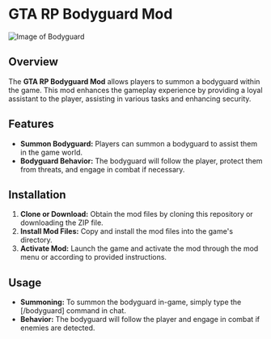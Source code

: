 # GTA RP Bodyguard Mod

![Image of Bodyguard](pictures/image.png)

## Overview

The **GTA RP Bodyguard Mod** allows players to summon a bodyguard within the game. This mod enhances the gameplay experience by providing a loyal assistant to the player, assisting in various tasks and enhancing security.

## Features

- **Summon Bodyguard:** Players can summon a bodyguard to assist them in the game world.
- **Bodyguard Behavior:** The bodyguard will follow the player, protect them from threats, and engage in combat if necessary.

## Installation

1. **Clone or Download:** Obtain the mod files by cloning this repository or downloading the ZIP file.
2. **Install Mod Files:** Copy and install the mod files into the game's directory.
3. **Activate Mod:** Launch the game and activate the mod through the mod menu or according to provided instructions.

## Usage

- **Summoning:** To summon the bodyguard in-game, simply type the [/bodyguard] command in chat.
- **Behavior:** The bodyguard will follow the player and engage in combat if enemies are detected.
